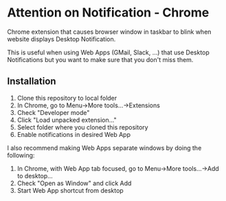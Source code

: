 # Attention on Notification - Chrome

Chrome extension that causes browser window in taskbar to blink when website displays Desktop Notification.

This is useful when using Web Apps (GMail, Slack, ...) that use Desktop Notifications but you want to make sure that you don't miss them.

## Installation

1. Clone this repository to local folder
2. In Chrome, go to Menu->More tools...->Extensions
3. Check "Developer mode"
4. Click "Load unpacked extension..."
5. Select folder where you cloned this repository
6. Enable notifications in desired Web App

I also recommend making Web Apps separate windows by doing the following:

1. In Chrome, with Web App tab focused, go to Menu->More tools...->Add to desktop...
2. Check "Open as Window" and click Add
3. Start Web App shortcut from desktop
